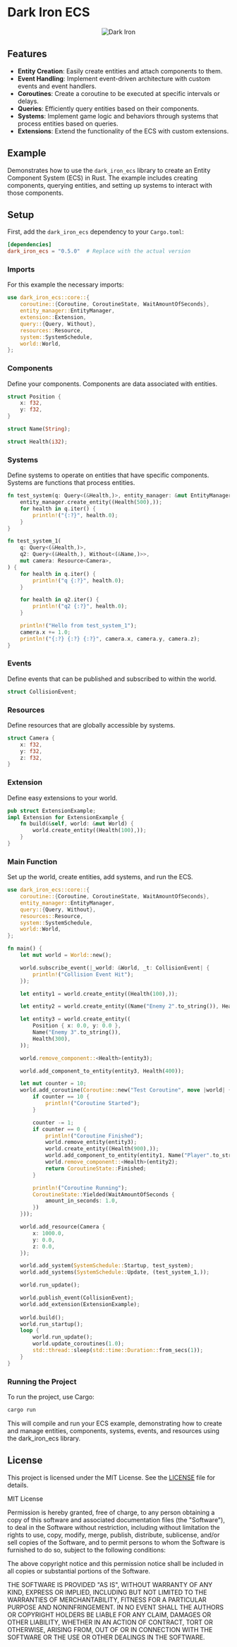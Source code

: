 # Dark Iron ECS

<p align="center">
      <img src="https://github.com/GabrielBernardoDaSilva/DarkIronEcs/blob/c0b8688580b8aaba8e1ce2557254295fa551fb97/darkiron.png" alt="Dark Iron" />
</p>



## Features

- **Entity Creation**: Easily create entities and attach components to them.
- **Event Handling**: Implement event-driven architecture with custom events and event handlers.
- **Coroutines**: Create a coroutine to be executed at specific intervals or delays.
- **Queries**: Efficiently query entities based on their components.
- **Systems**: Implement game logic and behaviors through systems that process entities based on queries.
- **Extensions**: Extend the functionality of the ECS with custom extensions.

## Example 
Demonstrates how to use the `dark_iron_ecs` library to create an Entity Component System (ECS) in Rust. The example includes creating components, querying entities, and setting up systems to interact with those components.

## Setup

First, add the `dark_iron_ecs` dependency to your `Cargo.toml`:

```toml
[dependencies]
dark_iron_ecs = "0.5.0"  # Replace with the actual version
```

### Imports
For this example the necessary imports: 

```rust
use dark_iron_ecs::core::{
    coroutine::{Coroutine, CoroutineState, WaitAmountOfSeconds},
    entity_manager::EntityManager,
    extension::Extension,
    query::{Query, Without},
    resources::Resource,
    system::SystemSchedule,
    world::World,
};

```

### Components
Define your components. Components are data associated with entities.

```rust
struct Position {
    x: f32,
    y: f32,
}

struct Name(String);

struct Health(i32);
```

### Systems
Define systems to operate on entities that have specific components. Systems are functions that process entities.

```rust
fn test_system(q: Query<(&Health,)>, entity_manager: &mut EntityManager) {
    entity_manager.create_entity((Health(500),));
    for health in q.iter() {
        println!("{:?}", health.0);
    }
}

fn test_system_1(
    q: Query<(&Health,)>,
    q2: Query<(&Health,), Without<(&Name,)>>,
    mut camera: Resource<Camera>,
) {
    for health in q.iter() {
        println!("q {:?}", health.0);
    }

    for health in q2.iter() {
        println!("q2 {:?}", health.0);
    }

    println!("Hello from test_system_1");
    camera.x += 1.0;
    println!("{:?} {:?} {:?}", camera.x, camera.y, camera.z);
}
```

### Events

Define events that can be published and subscribed to within the world.
```rust
struct CollisionEvent;
```

### Resources

Define resources that are globally accessible by systems.
```rust
struct Camera {
    x: f32,
    y: f32,
    z: f32,
}
```

### Extension

Define easy extensions to your world.

```rust
pub struct ExtensionExample;
impl Extension for ExtensionExample {
    fn build(&self, world: &mut World) {
        world.create_entity((Health(100),));
    }
}
```

### Main Function

Set up the world, create entities, add systems, and run the ECS.

```rust
use dark_iron_ecs::core::{
    coroutine::{Coroutine, CoroutineState, WaitAmountOfSeconds},
    entity_manager::EntityManager,
    query::{Query, Without},
    resources::Resource,
    system::SystemSchedule,
    world::World,
};

fn main() {
    let mut world = World::new();

    world.subscribe_event(|_world: &World, _t: CollisionEvent| {
        println!("Collision Event Hit");
    });

    let entity1 = world.create_entity((Health(100),));

    let entity2 = world.create_entity((Name("Enemy 2".to_string()), Health(200)));

    let entity3 = world.create_entity((
        Position { x: 0.0, y: 0.0 },
        Name("Enemy 3".to_string()),
        Health(300),
    ));

    world.remove_component::<Health>(entity3);

    world.add_component_to_entity(entity3, Health(400));

    let mut counter = 10;
    world.add_coroutine(Coroutine::new("Test Coroutine", move |world| {
        if counter == 10 {
            println!("Coroutine Started");
        }

        counter -= 1;
        if counter == 0 {
            println!("Coroutine Finished");
            world.remove_entity(entity3);
            world.create_entity((Health(900),));
            world.add_component_to_entity(entity1, Name("Player".to_string()));
            world.remove_component::<Health>(entity2);
            return CoroutineState::Finished;
        }

        println!("Coroutine Running");
        CoroutineState::Yielded(WaitAmountOfSeconds {
            amount_in_seconds: 1.0,
        })
    }));

    world.add_resource(Camera {
        x: 1000.0,
        y: 0.0,
        z: 0.0,
    });

    world.add_system(SystemSchedule::Startup, test_system);
    world.add_systems(SystemSchedule::Update, (test_system_1,));

    world.run_update();

    world.publish_event(CollisionEvent);
    world.add_extension(ExtensionExample);
    
    world.build();
    world.run_startup();
    loop {
        world.run_update();
        world.update_coroutines(1.0);
        std::thread::sleep(std::time::Duration::from_secs(1));
    }
}
```

### Running the Project
To run the project, use Cargo:

```bash
cargo run
```

This will compile and run your ECS example, demonstrating how to create and manage entities, components, systems, events, and resources using the dark_iron_ecs library.

## License

This project is licensed under the MIT License. See the [LICENSE](LICENSE) file for details.


MIT License

Permission is hereby granted, free of charge, to any person obtaining a copy
of this software and associated documentation files (the "Software"), to deal
in the Software without restriction, including without limitation the rights
to use, copy, modify, merge, publish, distribute, sublicense, and/or sell
copies of the Software, and to permit persons to whom the Software is
furnished to do so, subject to the following conditions:

The above copyright notice and this permission notice shall be included in all
copies or substantial portions of the Software.

THE SOFTWARE IS PROVIDED "AS IS", WITHOUT WARRANTY OF ANY KIND, EXPRESS OR
IMPLIED, INCLUDING BUT NOT LIMITED TO THE WARRANTIES OF MERCHANTABILITY,
FITNESS FOR A PARTICULAR PURPOSE AND NONINFRINGEMENT. IN NO EVENT SHALL THE
AUTHORS OR COPYRIGHT HOLDERS BE LIABLE FOR ANY CLAIM, DAMAGES OR OTHER
LIABILITY, WHETHER IN AN ACTION OF CONTRACT, TORT OR OTHERWISE, ARISING FROM,
OUT OF OR IN CONNECTION WITH THE SOFTWARE OR THE USE OR OTHER DEALINGS IN THE
SOFTWARE.